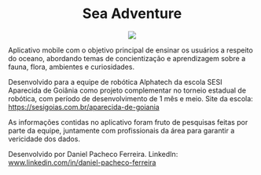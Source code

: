 <h1 align="center"> Sea Adventure </h1>
<div align="center">
    <img src="https://github.com/user-attachments/assets/e313ba32-bd74-42d8-b45f-e24d95287ad1"/>
    <br>
</div>

Aplicativo mobile com o objetivo principal de ensinar os usuários a respeito do oceano, abordando temas de concientização e aprendizagem sobre a fauna, flora, ambientes e curiosidades.

Desenvolvido para a equipe de robótica Alphatech da escola SESI Aparecida de Goiânia como projeto complementar no torneio estadual de robótica, com período de desenvolvimento de 1 mês e meio.
Site da escola: https://sesigoias.com.br/aparecida-de-goiania

As informações contidas no aplicativo foram fruto de pesquisas feitas por parte da equipe, juntamente com profissionais da área para garantir a vericidade dos dados.

Desenvolvido por Daniel Pacheco Ferreira.
LinkedIn: www.linkedin.com/in/daniel-pacheco-ferreira

